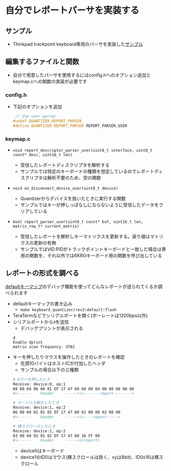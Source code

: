 # 自分でレポートパーサを実装する

## サンプル

- Thinkpad trackpoint keyboard専用のパーサを実装した[サンプル](https://github.com/sekigon-gonnoc/qmk_firmware/blob/dev/sekigon/keyboards/keyboard_quantizer/keymaps/user_parser_sample/keymap.c)

## 編集するファイルと関数
- 自分で用意したパーサを使用するにはconfig.hへのオプション追加とkeymap.cへの関数の実装が必要です
### config.h
- 下記のオプションを追加
  ```c
   // Use user parser
  #undef QUANTIZER_REPORT_PARSER
  #define QUANTIZER_REPORT_PARSER REPORT_PARSER_USER 
  ```

### keymap.c
- `void report_descriptor_parser_user(uint8_t interface, uint8_t const* desc, uint16_t len)`
  - 受信したレポートディスクリプタを解析する
  - サンプルでは特定のキーボードの種類を想定しているのでレポートディスクリプタは解析不要のため、空の関数

- `void on_disconnect_device_user(uint8_t device)`
  - Quantizerからデバイスを抜いたときに実行する関数
  - サンプルではキーが押しっぱなしにならないように受信したデータをクリアしている

- `bool report_parser_user(uint8_t const* buf, uint16_t len, matrix_row_t* current_matrix)`
  - 受信したレポートを解析しキーマトリクスを更新する。戻り値はマトリクスの更新の有無
  - サンプルではVID:PIDがトラックポイントキーボードと一致した場合は専用の関数を、それ以外では6KROキーボード用の関数を呼び出している

## レポートの形式を調べる
[defaultキーマップ](https://github.com/sekigon-gonnoc/keyboard-quantizer-doc/releases/download/0.3.1/keyboard_quantizer_rev3_default.hex)のデバッグ機能を使ってどんなレポートが送られてくるか調べられます

- defaultキーマップの書き込み
  - `make keyboard_quantizer/rev3:default:flash`
- TeraTermなどでシリアルポートを開く(ボーレートは1200bps以外)
- シリアルポートから`d`を送信
  - デバッグプリントが表示される
  ```
  d
  Enable dprint
  matrix scan frequency: 3762
  ```
- キーを押したりマウスを操作したときのレポートを確認
  - 先頭10バイトはホストICが付加したヘッダ
  - サンプルの場合以下の三種類 
  ```bash
  # Aキーを押したとき
  Receive: device:0, ep:1
  08 00 04 06 00 01 EF 17 47 60 00 00 04 00 00 00 00 00
  #<------    header     ----->|<-------report-------->

  # カーソルを動かしたとき
  Receive: device:1, ep:2
  06 00 04 02 01 02 EF 17 47 60 01 00 00 02 00 00
  #<------    header     ----->|<----report----->

  # 横スクロールしたとき
  Receive: device:1, ep:2
  03 00 04 02 01 02 EF 17 47 60 16 FF 00
  #<------    header     ----->|<report>
  ```
    - device0はキーボード
    - device1のID0はマウス(横スクロールは除く、xyは8bit)、ID0x16は横スクロール
